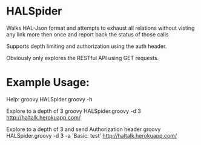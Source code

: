 HALSpider
=========

Walks HAL-Json format and attempts to exhaust all relations without visting any link more then once and report back the status of those calls

Supports depth limiting and authorization using the auth header.

Obviously only explores the RESTful API using GET requests.

Example Usage:
=========
Help:
groovy HALSpider.groovy -h

Explore to a depth of 3
groovy HALSpider.groovy -d 3 http://haltalk.herokuapp.com/

Explore to a depth of 3 and send Authorization header
groovy HALSpider.groovy -d 3 -a 'Basic: test' http://haltalk.herokuapp.com/
